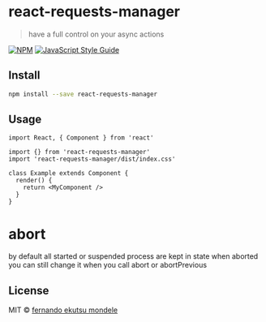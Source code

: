 # react-requests-manager

> have a full control on your async actions

[![NPM](https://img.shields.io/npm/v/react-requests-manager.svg)](https://www.npmjs.com/package/react-requests-manager) [![JavaScript Style Guide](https://img.shields.io/badge/code_style-standard-brightgreen.svg)](https://standardjs.com)

## Install

```bash
npm install --save react-requests-manager
```

## Usage

```tsx
import React, { Component } from 'react'

import {} from 'react-requests-manager'
import 'react-requests-manager/dist/index.css'

class Example extends Component {
  render() {
    return <MyComponent />
  }
}
```

# abort

by default all started or suspended process are kept in state when aborted
you can still change it when you call abort or abortPrevious

## License

MIT © [fernando ekutsu mondele](https://github.com/fernandoem88/react-requests-manager)

